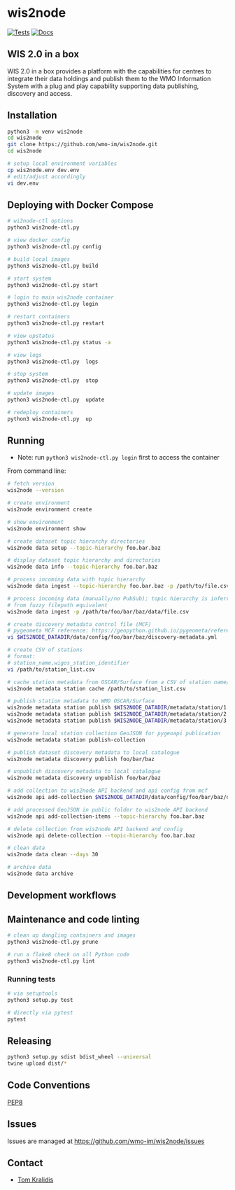 # wis2node

[![Tests](https://github.com/wmo-im/wis2node/workflows/tests%20%E2%9A%99%EF%B8%8F/badge.svg)](https://github.com/wmo-im/wis2node/actions/workflows/tests.yml)
[![Docs](https://github.com/wmo-im/wis2node/workflows/docs/badge.svg)](https://github.com/wmo-im/wis2node/actions/workflows/docs.yml)

## WIS 2.0 in a box

WIS 2.0 in a box provides a platform with the capabilities for centres to
integrate their data holdings and publish them to the WMO Information System
with a plug and play capability supporting data publishing, discovery
and access.

## Installation

```bash
python3 -m venv wis2node
cd wis2node
git clone https://github.com/wmo-im/wis2node.git
cd wis2node

# setup local environment variables
cp wis2node.env dev.env
# edit/adjust accordingly
vi dev.env
```

## Deploying with Docker Compose

```bash
# wi2node-ctl options
python3 wis2node-ctl.py

# view docker config
python3 wis2node-ctl.py config

# build local images
python3 wis2node-ctl.py build

# start system
python3 wis2node-ctl.py start

# login to main wis2node container
python3 wis2node-ctl.py login

# restart containers
python3 wis2node-ctl.py restart

# view upstatus
python3 wis2node-ctl.py status -a

# view logs
python3 wis2node-ctl.py  logs

# stop system
python3 wis2node-ctl.py  stop

# update images
python3 wis2node-ctl.py  update

# redeploy containers
python3 wis2node-ctl.py  up
```

## Running

- Note: run `python3 wis2node-ctl.py login` first to access the container

From command line:

```bash
# fetch version
wis2node --version

# create environment
wis2node environment create

# show environment
wis2node environment show

# create dataset topic hierarchy directories
wis2node data setup --topic-hierarchy foo.bar.baz

# display dataset topic hierarchy and directories
wis2node data info --topic-hierarchy foo.bar.baz

# process incoming data with topic hierarchy
wis2node data ingest --topic-hierarchy foo.bar.baz -p /path/to/file.csv

# process incoming data (manually/no PubSub); topic hierarchy is inferred
# from fuzzy filepath equivalent
wis2node data ingest -p /path/to/foo/bar/baz/data/file.csv

# create discovery metadata control file (MCF)
# pygeometa MCF reference: https://geopython.github.io/pygeometa/reference/mcf
vi $WIS2NODE_DATADIR/data/config/foo/bar/baz/discovery-metadata.yml

# create CSV of stations
# format:
# station_name,wigos_station_identifier
vi /path/to/station_list.csv

# cache station metadata from OSCAR/Surface from a CSV of station name/WSI records
wis2node metadata station cache /path/to/station_list.csv

# publish station metadata to WMO OSCAR/Surface
wis2node metadata station publish $WIS2NODE_DATADIR/metadata/station/1.yml
wis2node metadata station publish $WIS2NODE_DATADIR/metadata/station/2.yml
wis2node metadata station publish $WIS2NODE_DATADIR/metadata/station/3.yml

# generate local station collection GeoJSON for pygeoapi publication
wis2node metadata station publish-collection

# publish dataset discovery metadata to local catalogue
wis2node metadata discovery publish foo/bar/baz

# unpublish discovery metadata to local catalogue
wis2node metadata discovery unpublish foo/bar/baz

# add collection to wis2node API backend and api config from mcf
wis2node api add-collection $WIS2NODE_DATADIR/data/config/foo/bar/baz/discovery-metadata.yml --topic-hierarchy foo.bar.baz

# add processed GeoJSON in public folder to wis2node API backend
wis2node api add-collection-items --topic-hierarchy foo.bar.baz

# delete collection from wis2node API backend and config
wis2node api delete-collection --topic-hierarchy foo.bar.baz

# clean data
wis2node data clean --days 30

# archive data
wis2node data archive
```

## Development workflows

## Maintenance and code linting

```bash
# clean up dangling containers and images
python3 wis2node-ctl.py prune

# run a flake8 check on all Python code
python3 wis2node-ctl.py lint
```

### Running tests

```bash
# via setuptools
python3 setup.py test

# directly via pytest
pytest
```

## Releasing

```bash
python3 setup.py sdist bdist_wheel --universal
twine upload dist/*
```

## Code Conventions

[PEP8](https://www.python.org/dev/peps/pep-0008)

## Issues

Issues are managed at https://github.com/wmo-im/wis2node/issues

## Contact

* [Tom Kralidis](https://github.com/tomkralidis)
